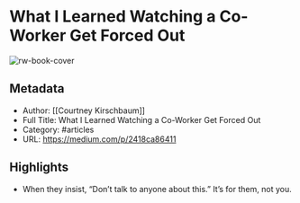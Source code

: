 # What I Learned Watching a Co-Worker Get Forced Out

![rw-book-cover](https://readwise-assets.s3.amazonaws.com/static/images/article3.5c705a01b476.png)

## Metadata
- Author: [[Courtney Kirschbaum]]
- Full Title: What I Learned Watching a Co-Worker Get Forced Out
- Category: #articles
- URL: https://medium.com/p/2418ca86411

## Highlights
- When they insist, “Don’t talk to anyone about this.” It’s for them, not you.
